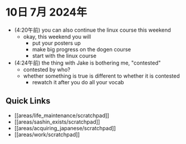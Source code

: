 # 10日 7月 2024年
- (4:20午前) you can also continue the linux course this weekend
  - okay, this weekend you will
    - put your posters up
    - make big progress on the dogen course
    - start with the linux course
- (4:24午前) the thing with Jake is bothering me, "contested"
  - contested by who?
  - whether something is true is different to whether it is contested
    - rewatch it after you do all your vocab

 



## Quick Links
- [[areas/life_maintenance/scratchpad]]
- [[areas/sashin_exists/scratchpad]]
- [[areas/acquiring_japanese/scratchpad]]
- [[areas/work/scratchpad]]
